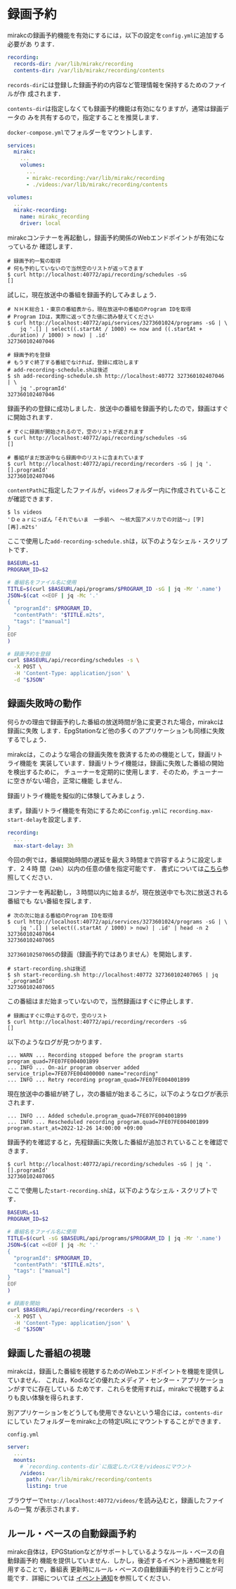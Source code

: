 # 録画予約

mirakcの録画予約機能を有効にするには，以下の設定を`config.yml`に追加する必要があ
ります．

```yaml
recording:
  records-dir: /var/lib/mirakc/recording
  contents-dir: /var/lib/mirakc/recording/contents
```

`records-dir`には登録した録画予約の内容など管理情報を保持するためのファイルが作
成されます．

`contents-dir`は指定しなくても録画予約機能は有効になりますが，通常は録画データの
みを共有するので，指定することを推奨します．

`docker-compose.yml`でフォルダーをマウントします．

```yaml
services:
  mirakc:
    ...
    volumes:
      ...
      - mirakc-recording:/var/lib/mirakc/recording
      - ./videos:/var/lib/mirakc/recording/contents

volumes:
  ...
  mirakc-recording:
    name: mirakc_recording
    driver: local
```

mirakcコンテナーを再起動し，録画予約関係のWebエンドポイントが有効になっているか
確認します．

```console
# 録画予約一覧の取得
# 何も予約していないので当然空のリストが返ってきます
$ curl http://localhost:40772/api/recording/schedules -sG
[]
```

試しに，現在放送中の番組を録画予約してみましょう．

```console
# ＮＨＫ総合１・東京の番組表から，現在放送中の番組のProgram IDを取得
# Program IDは，実際に返ってきた値に読み替えてください
$ curl http://localhost:40772/api/services/3273601024/programs -sG | \
    jq '.[] | select((.startAt / 1000) <= now and ((.startAt + .duration) / 1000) > now) | .id'
327360102407046

# 録画予約を登録
# もうすぐ終了する番組でなければ，登録に成功します
# add-recording-schedule.shは後述
$ sh add-recording-schedule.sh http://localhost:40772 327360102407046 | \
    jq '.programId'
327360102407046
```

録画予約の登録に成功しました．放送中の番組を録画予約したので，録画はすぐに開始されます．

```console
# すぐに録画が開始されるので，空のリストが返されます
$ curl http://localhost:40772/api/recording/schedules -sG
[]

# 番組がまだ放送中なら録画中のリストに含まれています
$ curl http://localhost:40772/api/recording/recorders -sG | jq '.[].programId'
327360102407046
```

`contentPath`に指定したファイルが，`videos`フォルダー内に作成されていることが確認できます．

```
$ ls videos
'Ｄｅａｒにっぽん「それでもいま　一歩前へ　〜核大国アメリカでの対話〜」[字][再].m2ts'
```

ここで使用した`add-recording-schedule.sh`は，以下のようなシェル・スクリプトです．

```sh
BASEURL=$1
PROGRAM_ID=$2

# 番組名をファイル名に使用
TITLE=$(curl $BASEURL/api/programs/$PROGRAM_ID -sG | jq -Mr '.name')
JSON=$(cat <<EOF | jq -Mc '.'
{
  "programId": $PROGRAM_ID,
  "contentPath": "$TITLE.m2ts",
  "tags": ["manual"]
}
EOF
)

# 録画予約を登録
curl $BASEURL/api/recording/schedules -s \
  -X POST \
  -H 'Content-Type: application/json' \
  -d "$JSON"
```

## 録画失敗時の動作

何らかの理由で録画予約した番組の放送時間が急に変更された場合，mirakcは録画に失敗
します．EpgStationなど他の多くのアプリケーションも同様に失敗するでしょう．

mirakcは，このような場合の録画失敗を救済するための機能として，録画リトライ機能を
実装しています．録画リトライ機能は，録画に失敗した番組の開始を検出するために，
チューナーを定期的に使用します．そのため，チューナーに空きがない場合，正常に機能
しません．

録画リトライ機能を擬似的に体験してみましょう．

まず，録画リトライ機能を有効にするために`config.yml`に
`recording.max-start-delay`を設定します．

```yaml
recording:
  ...
  max-start-delay: 3h
```

今回の例では，番組開始時間の遅延を最大３時間まで許容するように設定します．２４時
間（`24h`）以内の任意の値を指定可能です．
書式については[こちら](https://github.com/tailhook/humantime)参照してください．

コンテナーを再起動し，３時間以内に始まるが，現在放送中でも次に放送される番組でも
ない番組を探します．

```console
# 次の次に始まる番組のProgram IDを取得
$ curl http://localhost:40772/api/services/3273601024/programs -sG | \
    jq '.[] | select((.startAt / 1000) > now) | .id' | head -n 2
327360102407064
327360102407065
```

`327360102507065`の録画（録画予約ではありません）を開始します．

```console
# start-recording.shは後述
$ sh start-recording.sh http://localhost:40772 327360102407065 | jq '.programId'
327360102407065
```

この番組はまだ始まっていないので，当然録画はすぐに停止します．

```console
# 録画はすぐに停止するので，空のリスト
$ curl http://localhost:40772/api/recording/recorders -sG
[]
```

以下のようなログが見つかります．

```
... WARN ... Recording stopped before the program starts program_quad=7FE07FE004001B99
... INFO ... On-air program observer added service_triple=7FE07FE004000000 name="recording"
... INFO ... Retry recording program_quad=7FE07FE004001B99
```

現在放送中の番組が終了し，次の番組が始まるころに，以下のようなログが表示されます．

```
... INFO ... Added schedule.program_quad=7FE07FE004001B99
... INFO ... Rescheduled recording program.quad=7FE07FE004001B99 program.start_at=2022-12-26 14:00:00 +09:00
```

録画予約を確認すると，先程録画に失敗した番組が追加されていることを確認できます．

```console
$ curl http://localhost:40772/api/recording/schedules -sG | jq '.[].programId'
327360102407065
```

ここで使用した`start-recording.sh`は，以下のようなシェル・スクリプトです．

```sh
BASEURL=$1
PROGRAM_ID=$2

# 番組名をファイル名に使用
TITLE=$(curl -sG $BASEURL/api/programs/$PROGRAM_ID | jq -Mr '.name')
JSON=$(cat <<EOF | jq -Mc '.'
{
  "programId": $PROGRAM_ID,
  "contentPath": "$TITLE.m2ts",
  "tags": ["manual"]
}
EOF
)

# 録画を開始
curl $BASEURL/api/recording/recorders -s \
  -X POST \
  -H 'Content-Type: application/json' \
  -d "$JSON"
```

## 録画した番組の視聴

mirakcは，録画した番組を視聴するためのWebエンドポイントを機能を提供していません．
これは，Kodiなどの優れたメディア・センター・アプリケーションがすでに存在している
ためです．これらを使用すれば，mirakcで視聴するよりも良い体験を得られます．

別アプリケーションをどうしても使用できないという場合には，`contents-dir`にしてい
たフォルダーをmirakc上の特定URLにマウントすることができます．

`config.yml`

```yaml
server:
  ...
  mounts:
    # `recording.contents-dir`に指定したパスを/videosにマウント
    /videos:
      path: /var/lib/mirakc/recording/contents
      listing: true
```

ブラウザーで`http://localhost:40772/videos/`を読み込むと，録画したファイルの一覧
が表示されます．

## ルール・ベースの自動録画予約

mirakc自体は，EPGStationなどがサポートしているようなルール・ベースの自動録画予約
機能を提供していません．しかし，後述するイベント通知機能を利用することで，番組表
更新時にルール・ベースの自動録画予約を行うことが可能です．詳細については
[イベント通知](./events.md)を参照してください．
